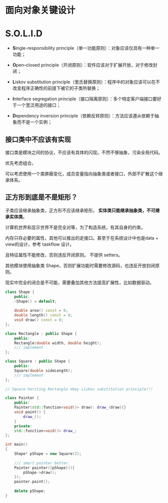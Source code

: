 # 面向对象关键设计

# S.O.L.I.D

- **S**ingle-responsibility principle（单一功能原则）：对象应该仅具有一种单一功能；

- **O**pen–closed principle（开闭原则）：软件应该对于扩展开放，对于修改封闭；

- **L**iskov substitution principle（里氏替换原则）：程序中的对象应该可以在不改变程序正确性的前提下被它的子类所替换；

- **I**nterface segregation principle（接口隔离原则）：多个特定客户端接口要好于一个宽泛用途的接口；

- **D**ependency inversion principle（依赖反转原则）：方法应该遵从依赖于抽象而不是一个实例；

  

## 接口类中不应该有实现

接口类是模块之间的协议，不应该有具体的闪现。不然不够抽象，污染全局代码。

优先考虑组合。

可以考虑使用一个类屏蔽变化，成员变量指向抽象类或者接口，外部不扩散这个继承体系。



## 正方形到底是不是矩形？

子类应该继承抽象类，正方形不应该继承矩形。  __实体类只能继承抽象类，不可继承实体类__。

计算机世界和显示世界不是完全对等，为了构造系统，有其自身的约束。

内存只存必要的属性，其他可以推出的走接口。甚至于在系统设计中也是data + view的设计，参考 taskflow 设计。

且特征属性不能修改，否则违反开闭原则。 不提供 setters。

其他模块使用抽象类 Shape，否则扩展功能时需要修改源码，也违反开放封闭原则。

现实中完全的闭合是不可能，需要叠加其他方法提高扩展性，比如数据驱动。

```c++
class Shape {
    public:
    ~Shape() = default;
    
    double area() const = 0;
    double length() const = 0;
    void draw() const = 0;
};

class Rectangle : public Shape {
    public:
    Rectangle(double width, double height);
    /// implement
};

class Square : public Shape {
    public:
    Square(double sideLength);
    /// implement
};

// Square heriting Rectangle obey Liskov substitution principle!!!

class Painter {
    public:
    Painter(std::function<void()> draw): draw_(draw){}
    void paint() {
        draw_();
    }
    private:
    std::function<void()> draw_;
};

int main()
{
    Shape* pShape = new Square(2);
    
    /// smart pointer better.
    Painter painter([pShape](){
        pShape->draw();
    });
    painter.paint();
    
    delete pShape;
}
```



